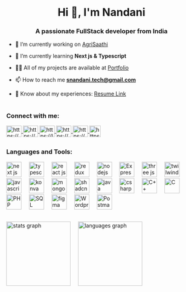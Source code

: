 <h1 align="center">Hi 👋, I'm Nandani</h1>
<h3 align="center">A passionate FullStack developer from India</h3>

- 🔭 I’m currently working on [AgriSaathi](https://github.com/technandani/AgriSaathi)

- 🌱 I’m currently learning **Next js & Typescript**

- 👨‍💻 All of my projects are available at [Portfolio](https://portfolio-alpha-ruddy-68.vercel.app/)

- 📫 How to reach me **snandani.tech@gmail.com**

- 📄 Know about my experiences: [Resume Link](https://drive.google.com/file/d/1CpKD7RtGuoNzlETPcY666a_7KVcNZh3P/view?usp=sharing)


#
<h3 align="left">Connect with me:</h3>

<div align="left">
<a href="https://www.linkedin.com/in/technandani" target="blank">
   <img align="center" src="https://raw.githubusercontent.com/rahuldkjain/github-profile-readme-generator/master/src/images/icons/Social/linked-in-alt.svg" alt="https://www.linkedin.com/in/technandani" height="30" width="40" />
</a>
   
<a href="https://www.behance.net/nandanikumari13" target="blank">
   <img align="center" src="https://raw.githubusercontent.com/rahuldkjain/github-profile-readme-generator/master/src/images/icons/Social/behance.svg" alt="https://www.behance.net/nandanikumari13" height="30" width="40" />
</a>

<a href="https://leetcode.com/u/nks854338/" target="blank">
   <img align="center" src="https://raw.githubusercontent.com/rahuldkjain/github-profile-readme-generator/master/src/images/icons/Social/leet-code.svg" alt="https://leetcode.com/u/nks854338/" height="30" width="40" />
</a>

<a href="https://upskillmafia.com/mern/nks854338" target="blank">
   <img align="center" src="https://github.com/user-attachments/assets/1cbc6c8a-e1d9-47b6-947f-41b4f737e5b4" alt="https://upskillmafia.com/mern/nks854338" height="30" width="40" />
</a> 


<a href="https://discord.gg/https://discord.com/channels/nandani854338" target="blank">
   <img align="center" src="https://raw.githubusercontent.com/rahuldkjain/github-profile-readme-generator/master/src/images/icons/Social/discord.svg" alt="https://discord.com/channels/nandani854338" height="30" width="40" />
</a>

<a href="https://www.naukri.com/code360/profile/cd2eabdc-e5a3-48af-b2ea-6ad9d2c896fc" target="blank">
   <img align="center" src="https://github.com/user-attachments/assets/51429b39-8502-40e1-9270-206ad05a6714" alt="https://www.naukri.com/code360/profile/cd2eabdc-e5a3-48af-b2ea-6ad9d2c896fc" height="30"/>
</a>

</div>


##

<h3 align="left">Languages and Tools:</h3>

<div align="left">
  <img src="https://github.com/user-attachments/assets/0851448e-afe3-4d4b-a262-a47b045f13a5" height="40" alt="next js"  />
  <img width="12" />
  <img src="https://cdn.jsdelivr.net/gh/devicons/devicon/icons/typescript/typescript-original.svg" height="40" alt="typescript"  />
  <img width="12" />
  <img src="https://cdn.jsdelivr.net/gh/devicons/devicon/icons/react/react-original.svg" height="40" alt="react js"  />
  <img width="12" />
  <img src="https://github.com/user-attachments/assets/7fb1d95b-98ba-4941-9f49-f9b564dff351" height="40" alt="redux"  />
  <img width="12" />
  <img src="https://github.com/user-attachments/assets/4aa51933-2a41-4eb2-8ed8-c174a8fe0342" height="40" alt="nodejs"  />
  <img width="12" />
  <img src="https://github.com/user-attachments/assets/68130256-64d6-49b8-bfd7-4447f76a0996" height="40" alt="Express js"  />
  <img width="12" />
  <img src="https://github.com/user-attachments/assets/8af0b1db-2c7f-43b4-b8c8-ff2168e060f2" height="40" alt="three js"  />
  <img width="12" />
  <img src="https://github.com/user-attachments/assets/d0ad1009-869f-49b9-a451-5b382fc5d0f9" height="40" alt="twilwind"  />
  <img width="12" />
  <img src="https://cdn.jsdelivr.net/gh/devicons/devicon/icons/javascript/javascript-original.svg" height="40" alt="javascript"  />
  <img width="12" />
  <img src="https://github.com/user-attachments/assets/7243cee6-d17a-45e6-827c-4a81a0f6b293" height="40" alt="konva"  />
  <img width="12" />
  <img src="https://github.com/user-attachments/assets/35e8d017-9bff-42f6-88df-d7c9bd86febf" height="40" alt="mongoDB"  />
  <img width="12" />
  <img src="https://github.com/user-attachments/assets/635e89fa-16e7-4d43-9e87-29295e829cea" height="40" alt="shadcn ui"  />
  <img width="12" />
  <img src="https://github.com/user-attachments/assets/5af21e69-c171-4f64-aa3e-f33e5bc959b4" height="40" alt="java"  />
  <img width="12" />
  <img src="https://cdn.jsdelivr.net/gh/devicons/devicon/icons/csharp/csharp-original.svg" height="40" alt="csharp"  />
  <img width="12" />
  <img src="https://github.com/user-attachments/assets/1cc40a06-44c8-443f-b3ab-4566dff995ed" height="40" alt="C++"  />
  <img width="12" />
  <img src="https://github.com/user-attachments/assets/b22b691a-01cb-4718-9244-8f685dfbbd87" height="40" alt="C"  />
  <img width="12" />
  <img src="https://github.com/user-attachments/assets/e212f9cf-6f58-4772-91bd-e1e8453dad34" height="40" alt="PHP"  />
  <img width="12" />
  <img src="https://github.com/user-attachments/assets/44fc6f00-b7d9-4d43-936b-987ade534070" height="40" alt="SQL"  />
  <img width="12" />
  <img src="https://github.com/user-attachments/assets/55cc5fdc-7c2c-4428-9c81-04f14ec6758f" height="40" alt="figma"  />
  <img width="12" />
  <img src="https://github.com/user-attachments/assets/a4c50db2-d828-4895-9320-517f96f0f91c" height="40" alt="Wordpress"  />
  <img width="12" />
  <img src="https://github.com/user-attachments/assets/dfaf2769-1638-42a7-a838-76a69abeeb9f" height="40" alt="Postman"  />
</div>


##

<div align="left">
  <img src="https://github-readme-stats.vercel.app/api?username=technandani&hide_title=false&hide_rank=false&show_icons=true&include_all_commits=true&count_private=true&disable_animations=false&theme=dracula&locale=en&hide_border=false" height="170" alt="stats graph"  />
   <img width="12" />
  <img src="https://github-readme-stats.vercel.app/api/top-langs?username=technandani&locale=en&hide_title=false&layout=compact&card_width=320&langs_count=5&theme=dracula&hide_border=false" height="170" alt="languages graph"  />
</div>


#

<br clear="both">

